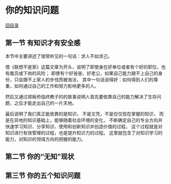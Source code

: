 # 你的知识问题

[回目录](index.md)

## 第一节 有知识才有安全感

本节中主要讲述了很常听见的一句话：求人不如求己。

借《联想不是家》这篇文章为开头，说明了即使身在好单位或者有个好的职位，也有裁员或下岗的风险；
即使有个好爸爸、好老公，如果自己能力跟不上自己的身份，只会跟不上家人的步伐而被淘汰，
其中一句话说得好：如何得到人们的尊重，如何通过自己的工作和努力影响更多的人。

然后又通过郑板桥临终教子的的故事说明人首先要依靠自己的能力解决了生存问题，之后才能走出自己的一片天地。

最后说明了我们真正能依靠的是知识，
不是文凭，不是仅仅现在掌握的知识，
而是在异地的知识基础上，能够随着社会环境的变化，
不断确定自己的专业方向并快速学习知识、分享知识、使用和创新知识并创造价值的过程，
这个过程就是对知识进行有效管理的过程，也是提升知识力的过程。
这里就包含了对知识学习的能力，对知识的领域方向的把握的能力。


## 第二节 你的“无知”现状


## 第三节 你的五个知识问题
